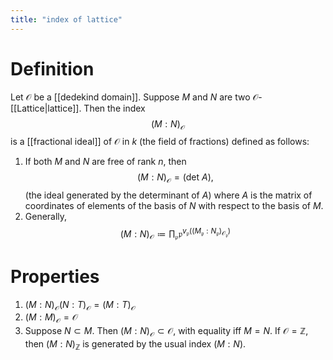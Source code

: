 ```yaml
---
title: "index of lattice"
---
```


# Definition
Let $\mathcal{O}$ be a [[dedekind domain]]. Suppose $M$ and $N$ are two $\mathcal{O}$-[[Lattice|lattice]]. Then the index $$(M:N)_\mathcal{O}$$ is a [[fractional ideal]] of $\mathcal{O}$ in $k$ (the field of fractions) defined as follows:
1. If both $M$ and $N$ are free of rank $n$, then $$(M:N)_\mathcal{O}=(\text{det }A),$$ (the ideal generated by the determinant of $A$) where $A$ is the matrix of coordinates of elements of the basis of $N$ with respect to the basis of $M$.
2. Generally, $$(M:N)_\mathcal{O}\coloneqq \prod_\mathfrak{p}\mathfrak{p}^{v_\mathfrak{p}((M_\mathfrak{p}:N_\mathfrak{p})_{\mathcal{O}_\mathfrak{p}})}$$

# Properties
1. $(M:N)_\mathcal{O}(N:T)_\mathcal{O}=(M:T)_\mathcal{O}$
2. $(M:M)_\mathcal{O}=\mathcal{O}$
3. Suppose $N\subset M$. Then $(M:N)_\mathcal{O}\subset\mathcal{O}$, with equality iff $M=N$. If $\mathcal{O}=\mathbb{Z}$, then $(M:N)_\mathbb{Z}$ is generated by the usual index $(M:N)$.